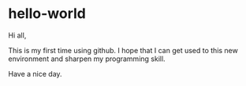 # hello-world

Hi all,

This is my first time using github. I hope that I can get used to this new environment and sharpen my programming skill.

Have a nice day.
